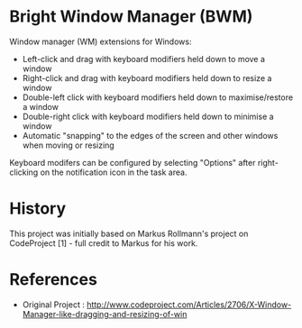 Bright Window Manager (BWM)
===========================

Window manager (WM) extensions for Windows:
  * Left-click and drag with keyboard modifiers held down to move a window
  * Right-click and drag with keyboard modifiers held down to resize a window
  * Double-left click with keyboard modifiers held down to maximise/restore a window
  * Double-right click with keyboard modifiers held down to minimise a window
  * Automatic "snapping" to the edges of the screen and other windows when moving or resizing

Keyboard modifers can be configured by selecting "Options" after right-clicking
on the notification icon in the task area.

History
=======

This project was initially based on Markus Rollmann's project on CodeProject [1] - full
credit to Markus for his work.

References
==========

  * Original Project : http://www.codeproject.com/Articles/2706/X-Window-Manager-like-dragging-and-resizing-of-win 
